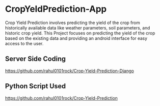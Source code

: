 # CropYeldPrediction-App
Crop Yield Prediction involves predicting the yield of the crop from historically available data like weather parameters, soil parameters, and historic crop yield. This Project focuses on predicting the yield of the crop based on the existing data and providing an android interface for easy access to the user.
## Server Side Coding
https://github.com/rahul0101rock/Crop-Yield-Prediction-Django
##  Python Script Used
https://github.com/rahul0101rock/Crop-Yield-Prediction
